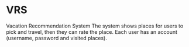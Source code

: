 # VRS
Vacation Recommendation System
The system shows places for users to pick and travel, then they can rate the place.
Each user has an account (username, password and visited places).
